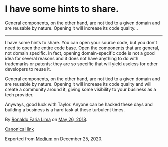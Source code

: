 I have some hints to share.
===========================

General components, on the other hand, are not tied to a given domain
and are reusable by nature. Opening it will increase its code quality…

------------------------------------------------------------------------

I have some hints to share. You can open your source code, but you don't
need to open the entire code base. Open the components that are general,
not domain specific. In fact, opening domain-specific code is not a good
idea for several reasons and it does not have anything to do with
trademarks or patents: they are so specific that will yield useless for
other developers to reuse it.

General components, on the other hand, are not tied to a given domain
and are reusable by nature. Opening it will increase its code quality
and will create a community around it, giving some visibility to your
business as a tech provider.

Anyways, good luck with Taylor. Anyone can be hacked these days and
building a business is a hard task at these turbulent times.

By
<a href="https://medium.com/@ronaldolima" class="p-author h-card">Ronaldo Faria Lima</a>
on [May 26, 2018](https://medium.com/p/ef2e30384042).

<a href="https://medium.com/@ronaldolima/i-have-some-hints-to-share-ef2e30384042" class="p-canonical">Canonical link</a>

Exported from [Medium](https://medium.com) on December 25, 2020.
